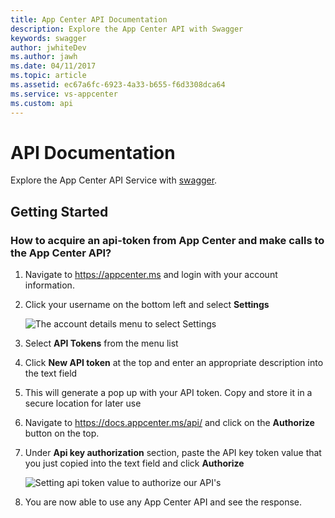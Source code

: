 ```yaml
---
title: App Center API Documentation
description: Explore the App Center API with Swagger
keywords: swagger
author: jwhiteDev
ms.author: jawh
ms.date: 04/11/2017
ms.topic: article
ms.assetid: ec67a6fc-6923-4a33-b655-f6d3308dca64
ms.service: vs-appcenter
ms.custom: api
---
```


# API Documentation

Explore the App Center API Service with [swagger](https://docs.appcenter.ms/api/).

## Getting Started

### How to acquire an api-token from App Center and make calls to the App Center API?
1. Navigate to https://appcenter.ms and login with your account information.
2. Click your username on the bottom left and select **Settings**

	![The account details menu to select Settings](~/api-docs/images/mc_menu_dialog.PNG)

3. Select **API Tokens** from the menu list
4. Click **New API token**  at the top and enter an appropriate description into the text field
5. This will generate a pop up with your API token. Copy and store it in a secure location for later use
6. Navigate to https://docs.appcenter.ms/api/ and click on the **Authorize** button on the top.
7. Under **Api key authorization** section, paste the API key token value that you just copied into the text field and click **Authorize**

	![Setting api token value to authorize our API's](~/api-docs/images/authorization_withtoken.PNG)

8. You are now able to use any App Center API and see the response.
